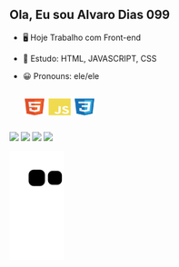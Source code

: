 ## Ola, Eu sou Alvaro Dias 099

- 🖥️ Hoje Trabalho com Front-end
- 📖 Estudo: HTML, JAVASCRIPT, CSS
- 😀 Pronouns: ele/ele

  <div style="display: inline_block"><br>
  <img align="center" alt="Rafa-Js" height="30" width="40" 
    src="https://raw.githubusercontent.com/devicons/devicon/master/icons/html5/html5-original.svg">
     <img align="center" alt="Rafa-HTML" height="30" width="40" 
    src="https://raw.githubusercontent.com/devicons/devicon/master/icons/javascript/javascript-plain.svg">
  <img align="center" alt="Rafa-CSS" height="30" width="40" 
  src="https://raw.githubusercontent.com/devicons/devicon/master/icons/css3/css3-original.svg">
</div>

##

<div> 
 
  <a href="https://www.instagram.com/alvarodias099/" target="_blank"><img src="https://img.shields.io/badge/-Instagram-%23E4405F?style=for-the-badge&logo=instagram&logoColor=white" target="_blank"></a>
 <a href="https://discord.com/channels/@me" target="_blank"><img src="https://img.shields.io/badge/Discord-7289DA?style=for-the-badge&logo=discord&logoColor=white" target="_blank"></a> 
  <a href = "https://mail.google.com/mail/u/0/?tab=rm&ogbl#inbox"><img src="https://img.shields.io/badge/-Gmail-%23333?style=for-the-badge&logo=gmail&logoColor=white" target="_blank"></a>
  <a href="https://www.linkedin.com/in/%C3%A1lvaro-dias-0b1b01188/" target="_blank"><img src="https://img.shields.io/badge/-LinkedIn-%230077B5?style=for-the-badge&logo=linkedin&logoColor=white" target="_blank"></a> 

![Snake animation](https://github.com/Mateus-Batista12/Mateus-Batista12/blob/output/github-contribution-grid-snake.svg)
  
</div>
